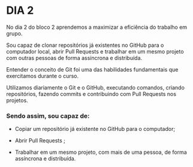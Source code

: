 # DIA 2

No dia 2 do bloco 2 aprendemos a maximizar a eficiência do trabalho em grupo.

Sou capaz de clonar repositórios já existentes no GitHub para o computador local, abrir Pull Requests e trabalhar em um mesmo projeto com outras pessoas de forma assíncrona e distribuída.

Entender o conceito de Git foi uma das habilidades fundamentais que exercitamos durante o curso.

Utilizamos diariamente o Git e o GitHub, executando comandos, criando repositórios, fazendo commits e contribuindo com Pull Requests nos projetos.


### Sendo assim, sou capaz de:

* Copiar um repositório já existente no GitHub para o computador;

* Abrir Pull Requests ;

* Trabalhar em um mesmo projeto, com mais de uma pessoa, de forma assíncrona e distribuída.
